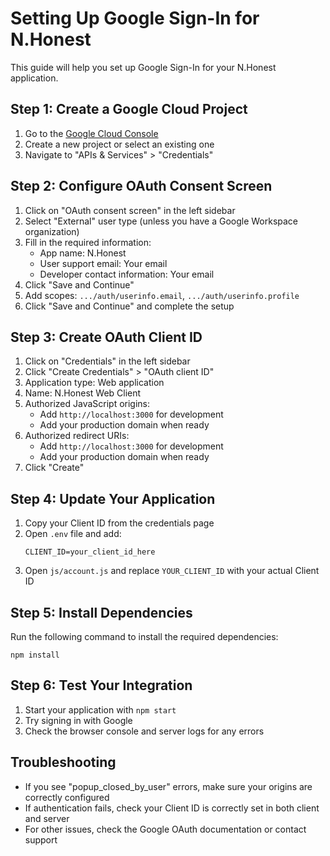 # Setting Up Google Sign-In for N.Honest

This guide will help you set up Google Sign-In for your N.Honest application.

## Step 1: Create a Google Cloud Project

1. Go to the [Google Cloud Console](https://console.cloud.google.com/)
2. Create a new project or select an existing one
3. Navigate to "APIs & Services" > "Credentials"

## Step 2: Configure OAuth Consent Screen

1. Click on "OAuth consent screen" in the left sidebar
2. Select "External" user type (unless you have a Google Workspace organization)
3. Fill in the required information:
   - App name: N.Honest
   - User support email: Your email
   - Developer contact information: Your email
4. Click "Save and Continue"
5. Add scopes: `.../auth/userinfo.email`, `.../auth/userinfo.profile`
6. Click "Save and Continue" and complete the setup

## Step 3: Create OAuth Client ID

1. Click on "Credentials" in the left sidebar
2. Click "Create Credentials" > "OAuth client ID"
3. Application type: Web application
4. Name: N.Honest Web Client
5. Authorized JavaScript origins:
   - Add `http://localhost:3000` for development
   - Add your production domain when ready
6. Authorized redirect URIs:
   - Add `http://localhost:3000` for development
   - Add your production domain when ready
7. Click "Create"

## Step 4: Update Your Application

1. Copy your Client ID from the credentials page
2. Open `.env` file and add:
   ```
   CLIENT_ID=your_client_id_here
   ```
3. Open `js/account.js` and replace `YOUR_CLIENT_ID` with your actual Client ID

## Step 5: Install Dependencies

Run the following command to install the required dependencies:

```
npm install
```

## Step 6: Test Your Integration

1. Start your application with `npm start`
2. Try signing in with Google
3. Check the browser console and server logs for any errors

## Troubleshooting

- If you see "popup_closed_by_user" errors, make sure your origins are correctly configured
- If authentication fails, check your Client ID is correctly set in both client and server
- For other issues, check the Google OAuth documentation or contact support
